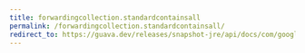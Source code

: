 ```yaml
---
title: forwardingcollection.standardcontainsall
permalink: /forwardingcollection.standardcontainsall/
redirect_to: https://guava.dev/releases/snapshot-jre/api/docs/com/google/common/collect/ForwardingCollection.html#standardContainsAll-java.util.Collection-
---
```

